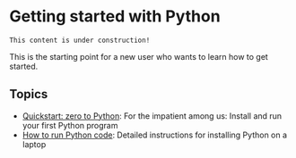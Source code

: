 # Getting started with Python

```{note}
This content is under construction!
```

This is the starting point for a new user who wants to learn how to get started.

## Topics

- [Quickstart: zero to Python](quickstart): For the impatient among us: Install and run your first Python program
- [How to run Python code](how-to-run-python): Detailed instructions for installing Python on a laptop
